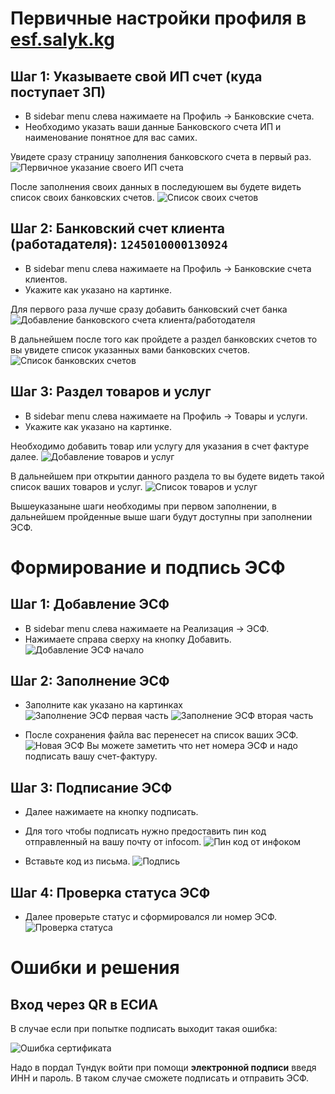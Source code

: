 # Первичные настройки профиля в [esf.salyk.kg](esf.salyk.kg)

## Шаг 1: Указываете свой ИП счет (куда поступает ЗП)
- В sidebar menu слева нажимаете на Профиль -> Банковские счета.
- Необходимо указать ваши данные Банковского счета ИП и наименование понятное для вас самих.

Увидете сразу страницу заполнения банковского счета в первый раз.
![Первичное указание своего ИП счета](../screenshots/esf/bank_scheta_svoi_create.png)

После заполнения своих данных в последуюшем вы будете видеть список своих банковских счетов.
![Список своих счетов](../screenshots/esf/bank_scheta_svoi_list.png)

## Шаг 2: Банковский счет клиента (работадателя): `1245010000130924`
- В sidebar menu слева нажимаете на Профиль -> Банковские счета клиентов.
- Укажите как указано на картинке.

Для первого раза лучше сразу добавить банковский счет банка
![Добавление банковского счета клиента/работодателя](../screenshots/esf/bank_scheta_klientov_create.png)

В дальнейшем после того как пройдете а раздел банковских счетов то вы увидете список указанных вами банковских счетов.
![Список банковских счетов](../screenshots/esf/bank_scheta_klientov_list.png)

## Шаг 3: Раздел товаров и услуг
- В sidebar menu слева нажимаете на Профиль -> Товары и услуги.
- Укажите как указано на картинке.

Необходимо добавить товар или услугу для указания в счет фактуре далее.
![Добавление товаров и услуг](../screenshots/esf/tovary_i_uslugi_create.png)

В дальнейшем при открытии данного раздела то вы будете видеть такой список ваших товаров и услуг.
![Список товаров и услуг](../screenshots/esf/tovary_i_usligi_list.png)

Вышеуказаныне шаги необходимы при первом заполнении, в дальнейшем пройденные выше шаги будут доступны при заполнении ЭСФ.

# Формирование и подпись ЭСФ

## Шаг 1: Добавление ЭСФ

- В sidebar menu слева нажимаете на Реализация -> ЭСФ.
- Нажимаете справа сверху на кнопку Добавить.
![Добавление ЭСФ начало](../screenshots/esf/realizaciya_esf.png)

## Шаг 2: Заполнение ЭСФ

- Заполните как указано на картинках
![Заполнение ЭСФ первая часть](../screenshots/esf/realizaciya_esf_fill_first_part.png)
![Заполнение ЭСФ вторая часть](../screenshots/esf/realizaciya_esf_fill_second_part.png)

- После сохранения файла вас перенесет на список ваших ЭСФ.
![Новая ЭСФ](../screenshots/esf/realizaciya_esf_list_new.png)
Вы можете заметить что нет номера ЭСФ и надо подписать вашу счет-фактуру.

## Шаг 3: Подписание ЭСФ
- Далее нажимаете на кнопку подписать.
- Для того чтобы подписать нужно предоставить пин код отправленный на вашу почту от infocom.
![Пин код от инфоком](../screenshots/esf/email_with_pin_from_infocom.png)

- Вставьте код из письма.
![Подпись](../screenshots/esf/signature_with_pin_from_infocom.png)

## Шаг 4: Проверка статуса ЭСФ

- Далее проверьте статус и сформировался ли номер ЭСФ.
![Проверка статуса](../screenshots/esf/realizaciya_esf_end_status_signed.png)

# Ошибки и решения

## Вход через QR в ЕСИА
В случае если при попытке подписать выходит такая ошибка:

![Ошибка сертификата](../screenshots/esf/qr_error.png)

Надо в пордал Түндүк войти при помощи **электронной подписи** введя ИНН и пароль. В таком случае сможете подписать и отправить ЭСФ.
